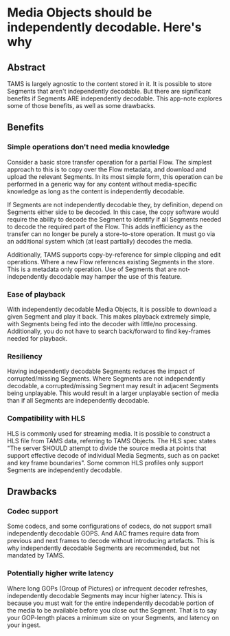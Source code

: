 # Media Objects should be independently decodable. Here's why

## Abstract

TAMS is largely agnostic to the content stored in it.
It is possible to store Segments that aren't independently decodable.
But there are significant benefits if Segments ARE independently decodable.
This app-note explores some of those benefits, as well as some drawbacks.

## Benefits

### Simple operations don't need media knowledge

Consider a basic store transfer operation for a partial Flow.
The simplest approach to this is to copy over the Flow metadata, and download and upload the relevant Segments.
In its most simple form, this operation can be performed in a generic way for any content without media-specific knowledge as long as the content is independently decodable.

If Segments are not independently decodable they, by definition, depend on Segments either side to be decoded.
In this case, the copy software would require the ability to decode the Segment to identify if all Segments needed to decode the required part of the Flow.
This adds inefficiency as the transfer can no longer be purely a store-to-store operation.
It must go via an additional system which (at least partially) decodes the media.

Additionally, TAMS supports copy-by-reference for simple clipping and edit operations.
Where a new Flow references existing Segments in the store.
This is a metadata only operation.
Use of Segments that are not-independently decodable may hamper the use of this feature.

### Ease of playback

With independently decodable Media Objects, it is possible to download a given Segment and play it back.
This makes playback extremely simple, with Segments being fed into the decoder with little/no processing.
Additionally, you do not have to search back/forward to find key-frames needed for playback.

### Resiliency

Having independently decodable Segments reduces the impact of corrupted/missing Segments.
Where Segments are not independently decodable, a corrupted/missing Segment may result in adjacent Segments being unplayable.
This would result in a larger unplayable section of media than if all Segments are independently decodable.

### Compatibility with HLS

HLS is commonly used for streaming media.
It is possible to construct a HLS file from TAMS data, referring to TAMS Objects.
The HLS spec states "The server SHOULD attempt to divide the source media at points that support effective decode of individual Media Segments, such as on packet and key frame boundaries".
Some common HLS profiles only support Segments are independently decodable.

## Drawbacks

### Codec support

Some codecs, and some configurations of codecs, do not support small independently decodable GOPS.
And AAC frames require data from previous and next frames to decode without introducing artefacts.
This is why independently decodable Segments are recommended, but not mandated by TAMS.

### Potentially higher write latency

Where long GOPs (Group of Pictures) or infrequent decoder refreshes, independently decodable Segments may incur higher latency.
This is because you must wait for the entire independently decodable portion of the media to be available before you close out the Segment.
That is to say your GOP-length places a minimum size on your Segments, and latency on your ingest.
